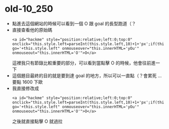 # old-10_250

* 點進去這個網站的時候可以看到一個 O 跟 goal 的長型跑道（？
* 直接查看他的原始碼
    ```html=
    <a id="hackme" style="position:relative;left:0;top:0" onclick="this.style.left=parseInt(this.style.left,10)+1+'px';if(this.style.left=='1600px')this.href='?go='+this.style.left" onmouseover="this.innerHTML='yOu'" onmouseout="this.innerHTML='O'">O</a>
    ```
    這裡我只有節錄比較重要的部分，可以看到當點擊 O 的時候，他會往前進一下
* 這個題目最終的目的就是要到達 goal 的地方，所以可以一直點（？會累死 ... 要點 1600 下歐
* 我直接修改成
    ```html=
    <a id="hackme" style="position:relative;left:0;top:0" onclick="this.style.left=parseInt(this.style.left,10)+1+'px';if(this.style.left=='1600px')this.href='?go='+this.style.left" onmouseover="this.innerHTML='yOu'" onmouseout="this.innerHTML='O'">O</a>
    ```
    之後就直接點擊 O 就過拉
